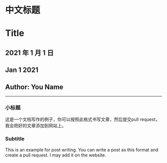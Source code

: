 # 中文标题

# Title

## 2021 年 1 月 1 日

## Jan 1 2021

## Author: You Name

---

### 小标题

这是一个文档写作的例子，你可以按照此格式书写文章，然后提交pull request，我会把好的文章添加到网站上。

### Subtitle

This is an example for post writing. You can write a post as this format and create a pull request. I may add it on the website.